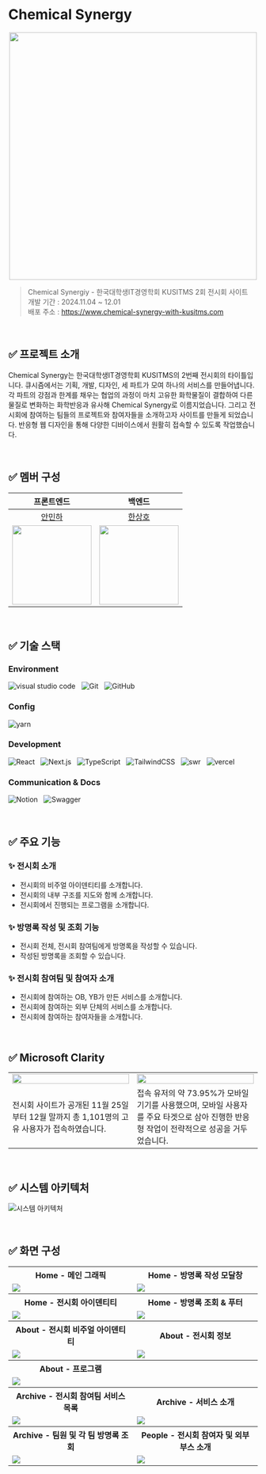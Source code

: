 # Chemical Synergy

<p align="center">
  <img src="./docs/readme-logo.png" width="500" />
</p>

> Chemical Synergiy - 한국대학생IT경영학회 KUSITMS 2회 전시회 사이트  
> 개발 기간 : 2024.11.04 ~ 12.01  
> 배포 주소 : https://www.chemical-synergy-with-kusitms.com

<br />

## ✅ 프로젝트 소개

Chemical Synergy는 한국대학생IT경영학회 KUSITMS의 2번째 전시회의 타이틀입니다. 큐시즘에서는 기획, 개발, 디자인, 세 파트가 모여 하나의 서비스를 만들어냅니다. 각 파트의 강점과 한계를 채우는 협업의 과정이 마치 고유한 화학물질이 결합하여 다른 물질로 변화하는 화학반응과 유사해 Chemical Synergy로 이름지었습니다. 그리고 전시회에 참여하는 팀들의 프로젝트와 참여자들을 소개하고자 사이트를 만들게 되었습니다. 반응형 웹 디자인을 통해 다양한 디바이스에서 원활히 접속할 수 있도록 작업했습니다.

<br />

## ✅ 멤버 구성

|                                   프론트엔드                                    |                                      백엔드                                      |
| :-----------------------------------------------------------------------------: | :------------------------------------------------------------------------------: |
|                      [안민하](https://github.com/AAminha)                       |                      [한상호](https://github.com/bbbang105)                      |
| <img width="160px" src="https://avatars.githubusercontent.com/u/87255791?v=4"/> | <img width="160px" src="https://avatars.githubusercontent.com/u/113084292?v=4"/> |

<br />

## ✅ 기술 스택

### Environment

![visual studio code](https://img.shields.io/badge/visual_studio_code-0082CF?logo=vscode&logoColor=white)
&nbsp;
![Git](https://img.shields.io/badge/Git-F05032?logo=Git&logoColor=white)
&nbsp;
![GitHub](https://img.shields.io/badge/GitHub-181717?logo=GitHub&logoColor=white)

### Config

![yarn](https://img.shields.io/badge/Yarn-2C8EBB?logo=yarn&logoColor=white)

### Development

![React](https://img.shields.io/badge/React-v18.0.0-61DAFB?logo=react)
&nbsp;
![Next.js](https://img.shields.io/badge/Next.js-v14.2.15-black?logo=nextdotjs)
&nbsp;
![TypeScript](https://img.shields.io/badge/TypeScript-3178C6?logo=typescript&logoColor=white)
&nbsp;
![TailwindCSS](https://img.shields.io/badge/Tailwind_CSS-06B6D4?logo=tailwindcss&logoColor=white)
&nbsp;
![swr](https://img.shields.io/badge/SWR-000000?logo=swr&logoColor=white)
&nbsp;
![vercel](https://img.shields.io/badge/Vercel-000000?logo=vercel&logoColor=white)

### Communication & Docs

![Notion](https://img.shields.io/badge/Notion-000000?logo=Notion&logoColor=white)
&nbsp;
![Swagger](https://img.shields.io/badge/Swagger-85EA2D?logo=Swagger&logoColor=white)

<br />

## ✅ 주요 기능

### ✨ 전시회 소개

- 전시회의 비주얼 아이덴티티를 소개합니다.
- 전시회의 내부 구조를 지도와 함께 소개합니다.
- 전시회에서 진행되는 프로그램을 소개합니다.

### ✨ 방명록 작성 및 조회 기능

- 전시회 전체, 전시회 참여팀에게 방명록을 작성할 수 있습니다.
- 작성된 방명록을 조회할 수 있습니다.

### ✨ 전시회 참여팀 및 참여자 소개

- 전시회에 참여하는 OB, YB가 만든 서비스를 소개합니다.
- 전시회에 참여하는 외부 단체의 서비스를 소개합니다.
- 전시회에 참여하는 참여자들을 소개합니다.

<br />

## ✅ Microsoft Clarity

<table>
  <tr>
    <td width="50%"><img src="./docs/readme-clarity-1.png" width="100%"></td>
    <td width="50%"><img src="./docs/readme-clarity-2.png" width="100%"></td>
  </tr>
  <tr>
    <td width="50%">전시회 사이트가 공개된 11월 25일부터 12월 말까지 총 1,101명의 고유 사용자가 접속하였습니다.</td>
    <td width="50%">접속 유저의 약 73.95%가 모바일 기기를 사용했으며, 모바일 사용자를 주요 타겟으로 삼아 진행한 반응형 작업이 전략적으로 성공을 거두었습니다.</td>
  </tr>
</table>

<br />

## ✅ 시스템 아키텍처

![시스템 아키텍처](./docs/readme-system-architecture.png)

<br />

## ✅ 화면 구성

<table>
  <tr>
      <th width="50%" style="text-align:center;">Home - 메인 그래픽</th>
      <th width="50%" style="text-align:center;">Home - 방명록 작성 모달창</th>
  </tr>
  <tr>
    <td width="50%"><img src="./docs/home-1.png" /></td>
    <td width="50%"><img src="./docs/home-2.png" /></td>
  </tr>
  <tr>
      <th width="50%" style="text-align:center;">Home - 전시회 아이덴티티</th>
      <th width="50%" style="text-align:center;">Home - 방명록 조회 & 푸터</th>
  </tr>
  <tr>
    <td width="50%"><img src="./docs/home-3.png" /></td>
    <td width="50%"><img src="./docs/home-4.png" /></td>
  </tr>
  <tr>
      <th width="50%" style="text-align:center;">About - 전시회 비주얼 아이덴티티</th>
      <th width="50%" style="text-align:center;">About - 전시회 정보</th>
  </tr>
  <tr>
    <td width="50%"><img src="./docs/about-1.png" /></td>
    <td width="50%"><img src="./docs/about-2.png" /></td>
  </tr>
  <tr>
      <th width="50%" style="text-align:center;">About - 프로그램</th>
      <th width="50%" style="text-align:center;"></th>
  </tr>
  <tr>
    <td width="50%"><img src="./docs/about-3.png" /></td>
    <td width="50%"></td>
  </tr>
  <tr>
      <th width="50%" style="text-align:center;">Archive - 전시회 참여팀 서비스 목록</th>
      <th width="50%" style="text-align:center;">Archive - 서비스 소개</th>
  </tr>
  <tr>
    <td width="50%"><img src="./docs/archive-1.png" /></td>
    <td width="50%"><img src="./docs/archive-2.png" /></td>
  </tr>
  <tr>
      <th width="50%" style="text-align:center;">Archive - 팀원 및 각 팀 방명록 조회</th>
      <th width="50%" style="text-align:center;">People - 전시회 참여자 및 외부 부스 소개</th>
  </tr>
  <tr>
    <td width="50%"><img src="./docs/archive-3.png" /></td>
    <td width="50%"><img src="./docs/people-1.png" /></td>
  </tr>
</table>

